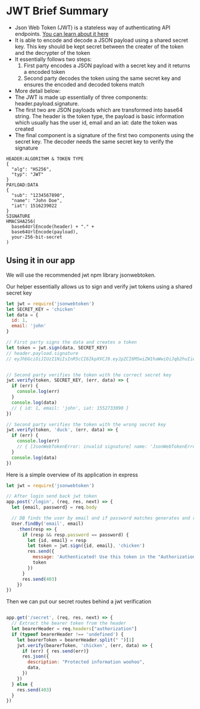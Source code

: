 # JWT Brief Summary
- Json Web Token (JWT) is a stateless way of authenticating API endpoints. [You can learn about it here](https://jwt.io/)
- It is able to encode and decode a JSON payload using a shared secret key. This key should be kept secret between the creater of the token and the decrypter of the token
- It essentially follows two steps:
  1. First party encodes a JSON payload with a secret key and it returns a encoded token
  2. Second party decodes the token using the same secret key and ensures the encoded and decoded tokens match
- More detail below:
- The JWT is made up essentially of three components: header.payload.signature. 
- The first two are JSON payloads which are transformed into base64 string. The header is the token type, the payload is basic information which usually has the user id, email and an iat: date the token was created
- The final component is a signature of the first two components using the secret key. The decoder needs the same secret key to verify the signature
```
HEADER:ALGORITHM & TOKEN TYPE
{
  "alg": "HS256",
  "typ": "JWT"
}
PAYLOAD:DATA
{
  "sub": "1234567890",
  "name": "John Doe",
  "iat": 1516239022
}
SIGNATURE
HMACSHA256(
  base64UrlEncode(header) + "." +
  base64UrlEncode(payload),  
  your-256-bit-secret
)
```

## Using it in our app
We will use the recommended jwt npm library jsonwebtoken.

Our helper essentially allows us to sign and verify jwt tokens using a shared secret key

```javascript
let jwt = require('jsonwebtoken')
let SECRET_KEY = 'chicken'
let data = {
  id: 1,
  email: 'john'
}

// First party signs the data and creates a token
let token = jwt.sign(data, SECRET_KEY) 
// header.payload.signature
// eyJhbGciOiJIUzI1NiIsInR5cCI6IkpXVCJ9.eyJpZCI6MSwiZW1haWwiOiJqb2huIiwiaWF0IjoxNTUyNzMzMDU3fQ.3FOQxJNV_nsK2Dwwhaf0EduSiQzMRz4KeGnJ4HJn-mA


// Second party verifies the token with the correct secret key
jwt.verify(token, SECRET_KEY, (err, data) => {
  if (err) {
    console.log(err)
  }
  console.log(data)
  // { id: 1, email: 'john', iat: 1552733090 }
})

// Second party verifies the token with the wrong secret key
jwt.verify(token, 'duck', (err, data) => {
  if (err) {
    console.log(err)
    // { [JsonWebTokenError: invalid signature] name: 'JsonWebTokenError', message: 'invalid signature' }
  }
  console.log(data)
})
```

Here is a simple overview of its application in express
```javascript
let jwt = require('jsonwebtoken')

// After login send back jwt token
app.post('/login', (req, res, next) => {
  let {email, password} = req.body

  // DB finds the user by email and if password matches generates and returns the token. Otherwise sends 403 forbidden
  User.findBy('email', email)
    .then(resp => {
      if (resp && resp.password == password) {
        let {id, email} = resp
        let token = jwt.sign({id, email}, 'chicken')
        res.send({
          message: 'Authenticated! Use this token in the "Authorization" header as Bearer token',
          token
        })
      }
      res.send(403)
    })  
})
```

Then we can put our secret routes behind a jwt verification
```javascript

app.get('/secret', (req, res, next) => {
  // Extract the bearer token from the header
  let bearerHeader = req.headers["authorization"]
  if (typeof bearerHeader !== 'undefined') {
    let bearerToken = bearerHeader.split(" ")[1]
    jwt.verify(bearerToken, 'chicken', (err, data) => {
      if (err) { res.send(err)}
      res.json({
        description: "Protected information woohoo",
        data,
      })
    })
  } else {
    res.send(403)
  }  
})


```